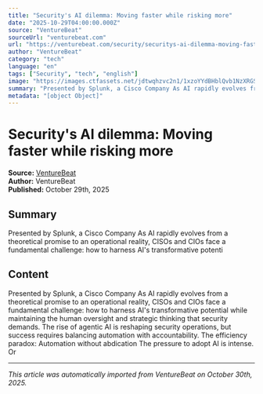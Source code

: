 ```yaml
---
title: "Security's AI dilemma: Moving faster while risking more"
date: "2025-10-29T04:00:00.000Z"
source: "VentureBeat"
sourceUrl: "venturebeat.com"
url: "https://venturebeat.com/security/securitys-ai-dilemma-moving-faster-while-risking-more"
author: "VentureBeat"
category: "tech"
language: "en"
tags: ["Security", "tech", "english"]
image: "https://images.ctfassets.net/jdtwqhzvc2n1/1xzoYYdBHblQvb1NzXRGSt/8898cd969ec3062a752682e7dae6a437/AdobeStock_1081293355.jpeg?w=300&q=30"
summary: "Presented by Splunk, a Cisco Company As AI rapidly evolves from a theoretical promise to an operational reality, CISOs and CIOs face a fundamental challenge: how to harness AI's transformative potenti"
metadata: "[object Object]"
---
```


# Security's AI dilemma: Moving faster while risking more

**Source:** [VentureBeat](https://venturebeat.com/security/securitys-ai-dilemma-moving-faster-while-risking-more)  
**Author:** VentureBeat  
**Published:** October 29th, 2025  

## Summary

Presented by Splunk, a Cisco Company As AI rapidly evolves from a theoretical promise to an operational reality, CISOs and CIOs face a fundamental challenge: how to harness AI's transformative potenti

## Content

Presented by Splunk, a Cisco Company As AI rapidly evolves from a theoretical promise to an operational reality, CISOs and CIOs face a fundamental challenge: how to harness AI's transformative potential while maintaining the human oversight and strategic thinking that security demands. The rise of agentic AI is reshaping security operations, but success requires balancing automation with accountability. The efficiency paradox: Automation without abdication The pressure to adopt AI is intense. Or

---

*This article was automatically imported from VentureBeat on October 30th, 2025.*
